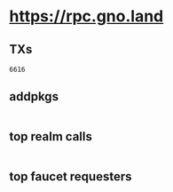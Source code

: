 # https://rpc.gno.land

## TXs
```
6616
```

## addpkgs
```
```

## top realm calls
```
```

## top faucet requesters
```
```

